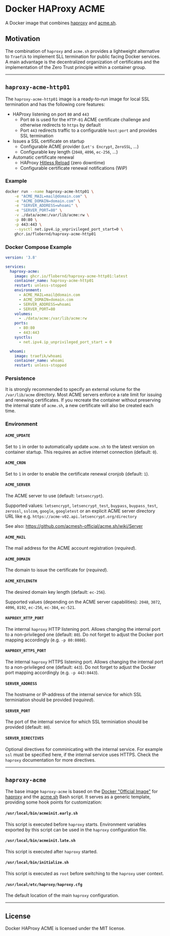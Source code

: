 # Docker HAProxy ACME

A Docker image that combines [haproxy](https://www.haproxy.org/) and [acme.sh](https://github.com/acmesh-official/acme.sh).

## Motivation

The combination of `haproxy` and `acme.sh` provides a lightweight alternative to `Traefik` to implement SLL termination for public facing Docker services. A main advantage is the decentralized organization of certificates and the implementation of the Zero Trust principle within a container group.

---

## `haproxy-acme-http01`

The `haproxy-acme-http01` image is a ready-to-run image for local SSL termination and has the following core features:

- HAProxy listening on port `80` and `443`
  - Port `80` is used for the `HTTP-01` ACME certificate challenge and otherwise redirects to `https` by default
  - Port `443` redirects traffic to a configurable `host:port` and provides SSL termination
- Issues a SSL certificate on startup
  - Configurable ACME provider (`Let's Encrypt`, `ZeroSSL`, ...)
  - Configurable key length (`2048`, `4096`, `ec-256`, ...)
- Automatic certificate renewal
  - HAProxy [Hitless Reload](https://www.haproxy.com/blog/hitless-reloads-with-haproxy-howto) (zero downtime)
  - Configurable certificate renewal notifications (WiP)

### Example

```bash
docker run --name haproxy-acme-http01 \
    -e "ACME_MAIL=mail@domain.com" \
    -e "ACME_DOMAIN=domain.com" \
    -e "SERVER_ADDRESS=whoami" \
    -e "SERVER_PORT=80" \
    -v ./data/acme:/var/lib/acme:rw \
    -p 80:80 \
    -p 443:443 \
    --sysctl net.ipv4.ip_unprivileged_port_start=0 \
    ghcr.io/flobernd/haproxy-acme-http01
```

### Docker Compose Example

```yaml
version: '3.8'

services:
  haproxy-acme:
    image: ghcr.io/flobernd/haproxy-acme-http01:latest
    container_name: haproxy-acme-http01
    restart: unless-stopped
    environment:
      - ACME_MAIL=mail@domain.com
      - ACME_DOMAIN=domain.com
      - SERVER_ADDRESS=whoami
      - SERVER_PORT=80
    volumes:
      - ./data/acme:/var/lib/acme:rw
    ports:
      - 80:80
      - 443:443
    sysctls:
      - net.ipv4.ip_unprivileged_port_start = 0

  whoami:
    image: traefik/whoami
    container_name: whoami
    restart: unless-stopped
```

### Persistence

It is strongly recommended to specify an external volume for the `/var/lib/acme` directory. Most ACME servers enforce a rate limit for issuing and renewing certificates. If you recreate the container without preserving the internal state of `acme.sh`, a new certificate will also be created each time.

### Environment

#### `ACME_UPDATE`

Set to `1` in order to automatically update `acme.sh` to the latest version on container startup. This requires an active internet connection (default: `0`).

#### `ACME_CRON`

Set to `1` in order to enable the certificate renewal cronjob (default: `1`).

#### `ACME_SERVER`

The ACME server to use (default: `letsencrypt`).

Supported values: `letsencrypt`, `letsencrypt_test`, `buypass`, `buypass_test`, `zerossl`, `sslcom`, `google`, `googletest` or an explicit ACME server directory URL like e.g. `https://acme-v02.api.letsencrypt.org/directory`

See also: https://github.com/acmesh-official/acme.sh/wiki/Server

#### `ACME_MAIL`

The mail address for the ACME account registration (*required*).

#### `ACME_DOMAIN`

The domain to issue the certificate for (*required*).

#### `ACME_KEYLENGTH`

The desired domain key length (default: `ec-256`).

Supported values (depending on the ACME server capabilities): `2048`, `3072`, `4096`, `8192`, `ec-256`, `ec-384`, `ec-521`.

#### `HAPROXY_HTTP_PORT`

The internal `haproxy` HTTP listening port. Allows changing the internal port to a non-privileged one (default: `80`). Do not forget to adjust the Docker port mapping accordingly (e.g. `-p 80:8080`).

#### `HAPROXY_HTTPS_PORT`

The internal `haproxy` HTTPS listening port. Allows changing the internal port to a non-privileged one (default: `443`). Do not forget to adjust the Docker port mapping accordingly (e.g. `-p 443:8443`).

#### `SERVER_ADDRESS`

The hostname or IP-address of the internal service for which SSL terminiation should be provided (*required*).

#### `SERVER_PORT`

The port of the internal service for which SSL terminiation should be provided (default: `80`).

#### `SERVER_DIRECTIVES`

Optional directives for comminicating with the internal service. For example `ssl` must be specified here, if the internal service uses HTTPS. Check the `haproxy` documentation for more directives.

---

## `haproxy-acme`

The base image `haproxy-acme` is based on the [Docker "Official Image"](https://github.com/docker-library/haproxy) for [haproxy](https://www.haproxy.org/) and the [acme.sh](https://github.com/acmesh-official/acme.sh) Bash script. It serves as a generic template, providing some hook points for customization:

#### `/usr/local/bin/acmeinit.early.sh`

This script is executed before `haproxy` starts. Environment variables exported by this script can be used in the `haproxy` configuration file.

#### `/usr/local/bin/acmeinit.late.sh`

This script is executed after `haproxy` started.

#### `/usr/local/bin/initialize.sh`

This script is executed as `root` before switching to the `haproxy` user context.

#### `/usr/local/etc/haproxy/haproxy.cfg`

The default location of the main `haproxy` configuration.

---

## License

Docker HAProxy ACME is licensed under the MIT license.
